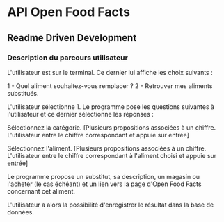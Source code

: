 # API Open Food Facts

## Readme Driven Development

### Description du parcours utilisateur

L'utilisateur est sur le terminal. Ce dernier lui affiche les choix suivants :

1 - Quel aliment souhaitez-vous remplacer ?
2 - Retrouver mes aliments substitués.

L'utilisateur sélectionne 1. Le programme pose les questions suivantes à l'utilisateur et ce dernier sélectionne les réponses :

Sélectionnez la catégorie. 
[Plusieurs propositions associées à un chiffre. L'utilisateur entre le chiffre correspondant et appuie sur entrée]

Sélectionnez l'aliment.
[Plusieurs propositions associées à un chiffre. L'utilisateur entre le chiffre correspondant à l'aliment choisi et appuie sur entrée]

Le programme propose un substitut, sa description, un magasin ou l'acheter (le cas échéant) et un lien vers la page d'Open Food Facts concernant cet aliment.

L'utilisateur a alors la possibilité d'enregistrer le résultat dans la base de données.
